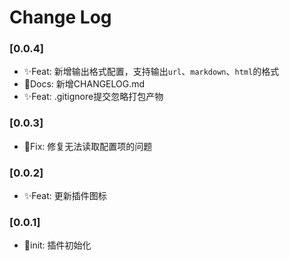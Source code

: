 # Change Log

### [0.0.4]
- ✨Feat: 新增输出格式配置，支持输出`url`、`markdown`、`html`的格式
- 📃Docs: 新增CHANGELOG.md
- ✨Feat: .gitignore提交忽略打包产物

### [0.0.3]
- 🐞Fix: 修复无法读取配置项的问题

### [0.0.2]
- ✨Feat: 更新插件图标

### [0.0.1]
- 🎉init: 插件初始化